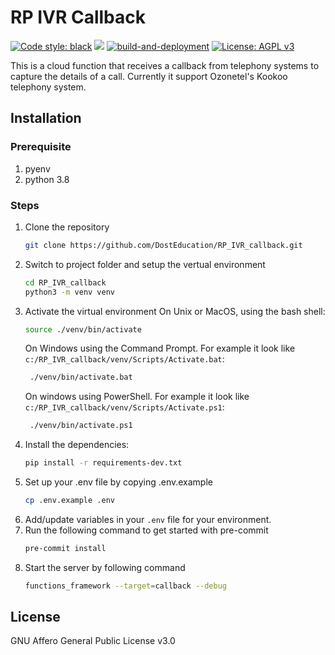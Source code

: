 # RP IVR Callback

[![Code style: black](https://img.shields.io/badge/code%20style-black-000000.svg)](https://github.com/psf/black)
![](https://github.com/DostEducation/RP_IVR_callback/actions/workflows/pre-commit.yml/badge.svg)
[![build-and-deployment](https://github.com/DostEducation/RP_IVR_callback/actions/workflows/build.yml/badge.svg)](https://github.com/DostEducation/RP_IVR_callback/actions/workflows/build.yml)
[![License: AGPL v3](https://img.shields.io/badge/License-AGPL%20v3-blue.svg)](https://www.gnu.org/licenses/agpl-3.0)

This is a cloud function that receives a callback from telephony systems to capture the details of a call. Currently it support Ozonetel's Kookoo telephony system.

## Installation

### Prerequisite
1. pyenv
2. python 3.8

### Steps
1. Clone the repository
    ```sh
    git clone https://github.com/DostEducation/RP_IVR_callback.git
    ```
2. Switch to project folder and setup the vertual environment
    ```sh
    cd RP_IVR_callback
    python3 -m venv venv
    ```
3. Activate the virtual environment
   On Unix or MacOS, using the bash shell:
    ```sh
    source ./venv/bin/activate
    ```
    On Windows using the Command Prompt. For example it look like `c:/RP_IVR_callback/venv/Scripts/Activate.bat`:
    ```sh
     ./venv/bin/activate.bat
    ```
    On windows using PowerShell. For example it look like `c:/RP_IVR_callback/venv/Scripts/Activate.ps1`:
    ```sh
     ./venv/bin/activate.ps1
    ```
4. Install the dependencies:
    ```sh
    pip install -r requirements-dev.txt
    ```
5. Set up your .env file by copying .env.example
    ```sh
    cp .env.example .env
    ```
6. Add/update variables in your `.env` file for your environment.
7. Run the following command to get started with pre-commit
    ```sh
    pre-commit install
    ```
8. Start the server by following command
    ```sh
    functions_framework --target=callback --debug
    ```

## License
GNU Affero General Public License v3.0
